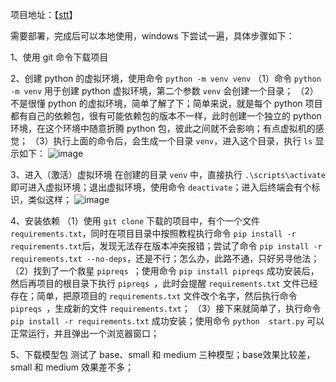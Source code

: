 项目地址：【[stt](https://github.com/jianchang512/stt)】

需要部署，完成后可以本地使用，windows 下尝试一遍，具体步骤如下：

1、使用 git 命令下载项目

2、创建 python 的虚拟环境，使用命令 `python -m venv venv`
（1）命令 `python -m venv` 用于创建 python 虚拟环境，第二个参数 `venv` 会创建一个目录；
（2）不是很懂 python 的虚拟环境，简单了解了下；简单来说，就是每个 python 项目都有自己的依赖包，很有可能依赖包的版本不一样，此时创建一个独立的 python 环境，在这个环境中随意折腾 python 包，彼此之间就不会影响；有点虚拟机的感觉；
（3）执行上面的命令后，会生成一个目录 `venv`，进入这个目录，执行 `ls` 显示如下：
![image](https://github.com/liuyang-f/liuyang-f.github.io/assets/43442770/f80cf274-cae4-41db-b527-013e75215028)

3、进入（激活）虚拟环境
在创建的目录  `venv` 中，直接执行 `.\scripts\activate` 即可进入虚拟环境；退出虚拟环境，使用命令 `deactivate`；进入后终端会有个标识，类似这样；
![image](https://github.com/liuyang-f/liuyang-f.github.io/assets/43442770/51d6ad47-6efe-42d7-8c6e-53c912efd2d1)

4、安装依赖
（1）使用 `git clone` 下载的项目中，有个一个文件 `requirements.txt`，同时在项目目录中按照教程执行命令 `pip install -r requirements.txt`后，发现无法存在版本冲突报错；尝试了命令 `pip install -r requirements.txt --no-deps`，还是不行；怎么办，此路不通，只好另寻他法；
（2）找到了一个救星 `pipreqs `；使用命令 `pip install pipreqs` 成功安装后，然后再项目的根目录下执行 `pipreqs `，此时会提醒 `requirements.txt` 文件已经存在；简单，把原项目的 `requirements.txt` 文件改个名字，然后执行命令  `pipreqs `，生成新的文件 `requirements.txt`；
（3）接下来就简单了，执行命令 `pip install -r requirements.txt` 成功安装；使用命令 `python  start.py` 可以正常运行，并且弹出一个浏览器窗口；

5、下载模型包
测试了 base、small 和 medium 三种模型；base效果比较差，small 和 medium 效果差不多；




